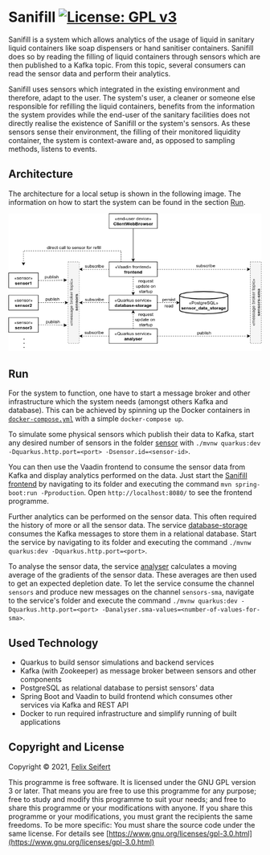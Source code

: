 # Sanifill [![License: GPL v3](https://img.shields.io/badge/License-GPLv3-blue.svg)](https://www.gnu.org/licenses/gpl-3.0)

Sanifill is a system which allows analytics of the usage of liquid in sanitary liquid containers like soap dispensers or 
hand sanitiser containers. Sanifill does so by reading the filling of liquid containers through sensors which are then 
published to a Kafka topic. From this topic, several consumers can read the sensor data and perform their analytics.

Sanifill uses sensors which integrated in the existing environment and therefore, adapt to the user. The system's user, 
a cleaner or someone else responsible for refilling the liquid containers, benefits from the information the system 
provides while the end-user of the sanitary facilities does not directly realise the existence of Sanifill or the 
system's sensors. As these sensors sense their environment, the filling of their monitored liquidity container, the 
system is context-aware and, as opposed to sampling methods, listens to events.

## Architecture

The architecture for a local setup is shown in the following image. The information on how to start the system can be 
found in the section [Run](#run).

![Architecture](architecture/architecture.png)

## Run

For the system to function, one have to start a message broker and other infrastructure which the system needs (amongst 
others Kafka and database). This can be achieved by spinning up the Docker containers in 
[`docker-compose.yml`](infrastructure/docker-compose.yml) with a simple `docker-compose up`.

To simulate some physical sensors which publish their data to Kafka, start any desired number of sensors in the folder 
[sensor](sensor) with `./mvnw quarkus:dev -Dquarkus.http.port=<port> -Dsensor.id=<sensor-id>`.

You can then use the Vaadin frontend to consume the sensor data from Kafka and display analytics performed on the data. 
Just start the [Sanifill frontend](frontend) by navigating to its folder and executing the command 
`mvn spring-boot:run -Pproduction`. Open `http://localhost:8080/` to see the frontend programme.

Further analytics can be performed on the sensor data. This often required the history of more or all the sensor data. 
The service [database-storage](database-storage) consumes the Kafka messages to store them in a relational database. 
Start the service by navigating to its folder and executing the command `./mvnw quarkus:dev -Dquarkus.http.port=<port>`.

To analyse the sensor data, the service [analyser](analyser) calculates a moving average of the gradients of the sensor 
data. These averages are then used to get an expected depletion date. To let the service consume the channel `sensors` 
and produce new messages on the channel `sensors-sma`, navigate to the service's folder and execute the command 
`./mvnw quarkus:dev -Dquarkus.http.port=<port> -Danalyser.sma-values=<number-of-values-for-sma>`.

## Used Technology

* Quarkus to build sensor simulations and backend services
* Kafka (with Zookeeper) as message broker between sensors and other components
* PostgreSQL as relational database to persist sensors' data
* Spring Boot and Vaadin to build frontend which consumes other services via Kafka and REST API
* Docker to run required infrastructure and simplify running of built applications

## Copyright and License

Copyright © 2021, [Felix Seifert](https://www.felix-seifert.com/)

This programme is free software. It is licensed under the GNU GPL version 3 or later. That means you are free to use 
this programme for any purpose; free to study and modify this programme to suit your needs; and free to share this 
programme or your modifications with anyone. If you share this programme or your modifications, you must grant the 
recipients the same freedoms. To be more specific: You must share the source code under the same license.
For details see [https://www.gnu.org/licenses/gpl-3.0.html](https://www.gnu.org/licenses/gpl-3.0.html)